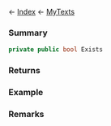 ← [Index](Api-Index) ← [MyTexts](VRage.MyTexts)

### Summary

```csharp
private public bool Exists
```

### Returns

### Example

### Remarks

